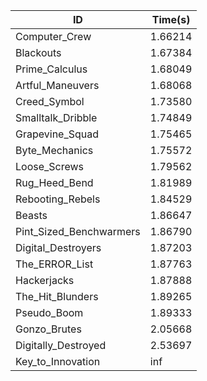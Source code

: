|ID|Time(s)|
|-|-|
|Computer_Crew|1.66214|
|Blackouts|1.67384|
|Prime_Calculus|1.68049|
|Artful_Maneuvers|1.68068|
|Creed_Symbol|1.73580|
|Smalltalk_Dribble|1.74849|
|Grapevine_Squad|1.75465|
|Byte_Mechanics|1.75572|
|Loose_Screws|1.79562|
|Rug_Heed_Bend|1.81989|
|Rebooting_Rebels|1.84529|
|Beasts|1.86647|
|Pint_Sized_Benchwarmers|1.86790|
|Digital_Destroyers|1.87203|
|The_ERROR_List|1.87763|
|Hackerjacks|1.87888|
|The_Hit_Blunders|1.89265|
|Pseudo_Boom|1.89333|
|Gonzo_Brutes|2.05668|
|Digitally_Destroyed|2.53697|
|Key_to_Innovation|inf|
